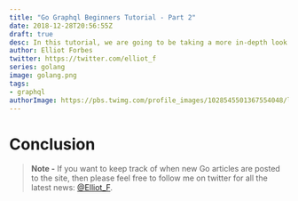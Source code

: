```yaml
---
title: "Go Graphql Beginners Tutorial - Part 2"
date: 2018-12-28T20:56:55Z
draft: true
desc: In this tutorial, we are going to be taking a more in-depth look at GraphQL and how you can use it within your Go programs
author: Elliot Forbes
twitter: https://twitter.com/elliot_f
series: golang
image: golang.png
tags:
- graphql
authorImage: https://pbs.twimg.com/profile_images/1028545501367554048/lzr43cQv_400x400.jpg
---
```




# Conclusion

> **Note -** If you want to keep track of when new Go articles are posted to the site, then please feel free to follow me on twitter for all the latest news: [@Elliot_F](https://twitter.com/elliot_f).